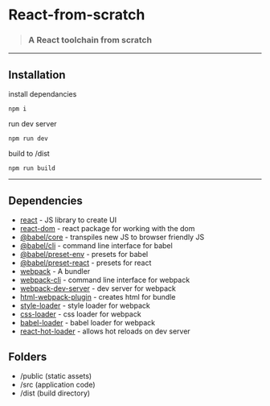 # React-from-scratch 

> ### A React toolchain from scratch 

----------

## Installation

install dependancies

    npm i

run dev server

    npm run dev

build to /dist

    npm run build
  
----------

## Dependencies

- [react](https://github.com/facebook/react) - JS library to create UI
- [react-dom](https://github.com/facebook/react) - react package for working with the dom
- [@babel/core](https://github.com/babel/babel) - transpiles new JS to browser friendly JS
- [@babel/cli](https://github.com/babel/babel) - command line interface for babel
- [@babel/preset-env](https://github.com/babel/babel) - presets for babel
- [@babel/preset-react](https://github.com/babel/babel) - presets for react
- [webpack](https://github.com/webpack/webpack) - A bundler
- [webpack-cli](https://github.com/webpack/webpack-cli) - command line interface for webpack
- [webpack-dev-server](https://github.com/webpack/webpack-dev-server) - dev server for webpack
- [html-webpack-plugin](https://github.com/jantimon/html-webpack-plugin) - creates html for bundle
- [style-loader](https://github.com/webpack-contrib/style-loader) - style loader for webpack
- [css-loader](https://github.com/webpack-contrib/css-loader) - css loader for webpack
- [babel-loader](https://github.com/webpack-contrib/css-loader) - babel loader for webpack
- [react-hot-loader](https://github.com/gaearon/react-hot-loader) - allows hot reloads on dev server

## Folders

- /public (static assets)
- /src (application code)
- /dist (build directory)